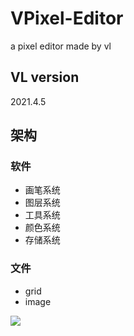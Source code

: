 # VPixel-Editor
a pixel editor made by vl

## VL version
2021.4.5

## 架构

### 软件
- 画笔系统
- 图层系统
- 工具系统
- 颜色系统
- 存储系统

### 文件
- grid
- image

![](https://github.com/lavalse/VPixel-Editor/blob/main/assets/img/ex.png)
